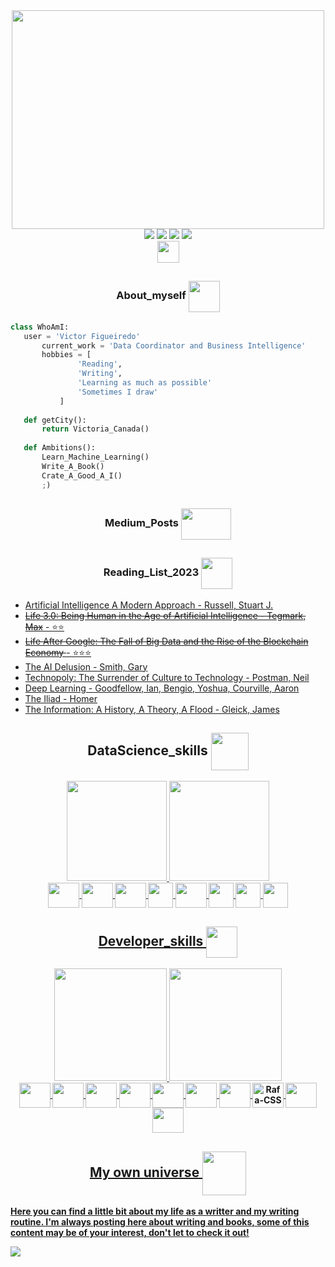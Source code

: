 <div id="header" align="center">
 <img src='https://qph.cf2.quoracdn.net/main-qimg-c7f8b1214b6d3d01b698819c4d677ab3', width = 500px, height = 350px  />
</div>
<div id='contact' align='center'>
 <a href='mailto:figtreevic@gmail.com'><img src='https://img.shields.io/badge/Gmail-D14836?style=for-the-badge&logo=gmail&logoColor=white' target='_blank'></a>
  <a href='www.slack.com'><img src='https://img.shields.io/badge/Slack-4A154B?style=for-the-badge&logo=slack&logoColor=white' target='_blank'></a>
  <a href='https://www.instagram.com/figtreevic/'><img src='https://img.shields.io/badge/Instagram-E4405F?style=for-the-badge&logo=instagram&logoColor=white' target='_blank'></a>
  <a href='https://www.linkedin.com/in/victorfigtree' target='_blank'><img src='https://img.shields.io/badge/LinkedIn-0077B5?style=for-the-badge&logo=linkedin&logoColor=white' ></a>
 </div>
<div id='contact' align='center'>
  <a href='https://medium.com/@figtreevic'><img height='35px'src='https://img.shields.io/badge/Medium-12100E?style=for-the-badge&logo=medium&logoColor=white' tarbet='_blank'></a>
 </div>

##

<h3 align='center'><strong>About_myself</strong> 
<img align='center' height='50' width='50' src='https://media.giphy.com/media/QWvra259h4LCvdJnxP/giphy.gif' />
  </h3>
 <!-- <div align="center">
    <img src="https://media.giphy.com/media/dWesBcTLavkZuG35MI/giphy.gif" width="450" height="200"/>
 </div> --> 
 
 
 ```python
 class WhoAmI:
 	user = 'Victor Figueiredo'
		current_work = 'Data Coordinator and Business Intelligence'
		hobbies = [
				'Reading',
				'Writing',
				'Learning as much as possible'
				'Sometimes I draw'
			]
	
	def getCity():
		return Victoria_Canada()
	
	def Ambitions():
		Learn_Machine_Learning()
		Write_A_Book()
		Crate_A_Good_A_I()
		;)
 
 ```
##
<h3 align='center'><strong>Medium_Posts</strong> 
<img align='center' height='50' width= '80' src= 'https://media.itsnicethat.com/original_images/COLLINS_MEDIUM_00.gif' />
  </h3>

##

##
<h3 align='center'><strong>Reading_List_2023</strong> 
<img align='center' height='50' width= '50' src= 'https://media.giphy.com/media/gjxYwnMG7Mocmc75DM/giphy.gif' />
  </h3>
  <p>
	<ul>
		<li><a href="https://www.amazon.ca/Artificial-Intelligence-Approach-2-downloads-Artifical-ebook/dp/B092J75GML/ref=sr_1_12?crid=BOFU1YCY60IJ&keywords=stuart+russell&qid=1678580679&sprefix=stuart+russel%2Caps%2C188&sr=8-12" > Artificial Intelligence A Modern Approach - Russell, Stuart J. </a> </li>
		<li><a href="https://www.amazon.ca/Life-3-0-Being-Artificial-Intelligence/dp/1101970316/ref=sr_1_1?crid=1X940NRRD2Q8Z&keywords=life+3.0&qid=1678580788&sprefix=life+3%2Caps%2C272&sr=8-1"> <s>Life 3.0: Being Human in the Age of Artificial Intelligence - Tegmark, Max</s> - ⭐⭐ </a> </li>
		<li><a href="https://www.amazon.ca/Life-After-Google-Blockchain-Economy/dp/168451293X/ref=sr_1_9?crid=3IWDLF1GUP7NI&keywords=george+gilder&qid=1678581183&sprefix=george+g%2Caps%2C372&sr=8-9"><s>Life After Google: The Fall of Big Data and the Rise of the Blockchain Economy </s> -  ⭐⭐⭐ </a> </li>
		<li><a href="https://www.amazon.ca/AI-Delusion-Gary-Smith-ebook/dp/B07DPPM9C5/ref=sr_1_1?crid=27XRTH79R6J5A&keywords=the+delusion+ai&qid=1678582071&sprefix=the+delusion+ai%2Caps%2C288&sr=8-1" </a> The AI Delusion - Smith, Gary </li>
		<li><a href="https://www.amazon.ca/Technopoly-Surrender-Technology-Neil-Postman-ebook/dp/B004ZZJBW4/ref=sr_1_1?crid=2TRYBCYQZ0TZY&keywords=technopoly&qid=1678582113&sprefix=technopol%2Caps%2C200&sr=8-1"> Technopoly: The Surrender of Culture to Technology - Postman, Neil</a>  </li>
		<li><a href="https://www.amazon.ca/Deep-Learning-Ian-Goodfellow/dp/0262035618/ref=sr_1_5?crid=39NYTAARW1HHY&keywords=deep+learning&qid=1678724389&sprefix=deep+learn%2Caps%2C315&sr=8-5">Deep Learning - Goodfellow, Ian, Bengio, Yoshua, Courville, Aaron</a> </li>
		<li><a href="https://www.amazon.ca/Iliad-Homer/dp/0140275363/ref=sr_1_5?crid=1I6FLECLUFVFH&keywords=iliad&qid=1678724565&sprefix=il%2Caps%2C182&sr=8-5"> The Iliad - Homer</a></li>
		<li><a href="https://www.amazon.ca/Information-History-Theory-Flood/dp/1400096235/ref=sr_1_1?crid=34D1V6LN9BAMZ&keywords=information&qid=1678724658&sprefix=informati%2Caps%2C376&sr=8-1">The Information: A History, A Theory, A Flood - Gleick, James </a></li>
	</ul>
	</p>

##

<!-- <h2 align='center'><strong> ### How to reach me <strong>📫:</h2> 
<div align='center' > 
 <a href='mailto:figtreevic@gmail.com'><img src='https://img.shields.io/badge/Gmail-D14836?style=for-the-badge&logo=gmail&logoColor=white' target='_blank'></a>
  <a href='www.slack.com'><img src='https://img.shields.io/badge/Slack-4A154B?style=for-the-badge&logo=slack&logoColor=white' target='_blank'></a>
  <a href='https://www.instagram.com/figtreevic/'><img src='https://img.shields.io/badge/Instagram-E4405F?style=for-the-badge&logo=instagram&logoColor=white' target='_blank'></a>
  <a href='https://www.linkedin.com/in/victorfigtree' target='_blank'><img src='https://img.shields.io/badge/LinkedIn-0077B5?style=for-the-badge&logo=linkedin&logoColor=white' ></a>
 </div>
 -->
## 
  <div align='center' >
 <h2 align='center'><strong> DataScience_skills <strong>
   <img align='center' height = '60' width='60' src = 'https://media.giphy.com/media/LMt9638dO8dftAjtco/giphy.gif' />
   <!-- <img src='https://media.giphy.com/media/SvEUbsayyUlcPm41Tl/giphy.gif' width='70px'/> -->
  </h2> 
  <a href="http://beacons.ai/figtreevic">
    <img height="160em" src="https://github-readme-stats.vercel.app/api?username=figtreevic&show_icons=true&theme=merko&include_all_commits=true&count_private=true">
    <img height="160em" src="https://github-readme-stats.vercel.app/api/top-langs/?username=figtreevic&hide=html,css,javascript&layout=compact&langs_count=1&theme=merko">
 </div>
  
 <div align='center'  style="display:inline_block"<br>
   <img align='center' height = '40' width= '50' src="https://cdn.jsdelivr.net/gh/devicons/devicon/icons/python/python-original.svg" />
   <img align='center' height='40' width='50' src="https://cdn.jsdelivr.net/gh/devicons/devicon/icons/anaconda/anaconda-original.svg" />
   <img align='center' height ='40' width='50' src="https://cdn.jsdelivr.net/gh/devicons/devicon/icons/jupyter/jupyter-original.svg" />
   <img align='center' height='40'width='40' src='https://github.com/jupyterlab/jupyterlab-desktop/blob/master/dist-resources/icon.ico?raw=true' />
   <img align='center' height='40' width='50' src="https://cdn.jsdelivr.net/gh/devicons/devicon/icons/pandas/pandas-original.svg" />
   <img align='center' height='40' width='40'src="https://user-images.githubusercontent.com/315810/92161415-9e357100-edfe-11ea-917d-f9e33fd60741.png" />
   <img align='center' height='40' width='40' src="https://cdn.jsdelivr.net/gh/devicons/devicon/icons/tensorflow/tensorflow-original.svg" />
   <img align='center' height='40' width='40' src="https://cdn.jsdelivr.net/gh/devicons/devicon/icons/pytorch/pytorch-original.svg" />
  
  </div>
 
 
##
  
  <div>
<h2 align='center'><strong> Developer_skills <strong>
  <img align='center' height = '50' width='50' src = 'https://media.giphy.com/media/IdyAQJVN2kVPNUrojM/giphy.gif' />
  </h2> 
  <div align='center'>
  <a href="http://beacons.ai/figtreevic">
    <img height="180em" src="https://github-readme-stats.vercel.app/api?username=figtreevic&show_icons=true&theme=merko&include_all_commits=true&count_private=true">
    <img height='180em' src="https://github-readme-stats.vercel.app/api/top-langs/?username=figtreevic&exclude_repo=BasicClustering,Classification,NPL_1,NLP_2,UndKeras,KerasValidation,AdvClustering,MatplotLibStudy,BeerConsumptionAnalysis,ScrapingPyhton,SpellChecker,DataVisualization,TemporalSeries,ImersaoAlura,PandasPython,PandasIO&layout=compact&langs_count=16&theme=merko">
    
 </div>
  </div>
  <div align='center' style="display:inline_block"<br>
  <img align='center' height='40' width='50' src="https://cdn.jsdelivr.net/gh/devicons/devicon/icons/csharp/csharp-original.svg" />
   <img align='center' height='40' width='50' src="https://cdn.jsdelivr.net/gh/devicons/devicon/icons/dotnetcore/dotnetcore-original.svg" />
   <img align='center' height='40' width='50' src="https://cdn.jsdelivr.net/gh/devicons/devicon/icons/javascript/javascript-original.svg" />
   <img align='center' height='40' width='50' src="https://cdn.jsdelivr.net/gh/devicons/devicon/icons/git/git-original.svg" />
   <img align='center' height='40' width='50' src="https://cdn.jsdelivr.net/gh/devicons/devicon/icons/nodejs/nodejs-original.svg" />
   <img align='center' height='40' width='50' src="https://cdn.jsdelivr.net/gh/devicons/devicon/icons/react/react-original.svg" />
   <img align='center' height='40' width='50' src="https://cdn.jsdelivr.net/gh/devicons/devicon/icons/html5/html5-original.svg" />
   <img align='center' alt='Rafa-CSS' height='40' width='50' src="https://cdn.jsdelivr.net/gh/devicons/devicon/icons/css3/css3-original.svg"/>
   <img align='center' height='40' width='50' src="https://cdn.jsdelivr.net/gh/devicons/devicon/icons/pycharm/pycharm-original.svg" />
   <img align='center' height='40' width='50' src="https://cdn.jsdelivr.net/gh/devicons/devicon/icons/python/python-original.svg" />
          
 </div>
 
 ##

<section class="blog">
 <h2 align='center'  color="blue">
  <strong>My own universe </strong>
   <img align='center' height = '70' width = '70' src= 'https://media.giphy.com/media/oy3pwvu2WbY22fOWbz/giphy.gif' />
 <!--  <img src="https://media.giphy.com/media/vgma60qfjjBwNSaAYv/giphy.gif" width="70px"/> -->
</h2>
 <p>
    Here you can find a little bit about my life as a writter and my writing routine.
    I'm always posting here about writing and books, some of this content may be of your interest, don't let to check it out!
 </p>
    <a href='www.figtreevic.ca' target='_blank'><img align="center" src="https://static.wixstatic.com/media/8536f5_a8bc3b685064432facfaf0e776ca2a1d~mv2.jpg/v1/fill/w_940,h_450,al_c,q_90,enc_auto/8536f5_a8bc3b685064432facfaf0e776ca2a1d~mv2.jpg"></a>
  </section>
 <!-- -->
<!-- token add day: 18/05/2022 --> 
<!---
figtreevic/figtreevic is a ✨ special ✨ repository because its `README.md` (this file) appears on your GitHub profile.
You can click the Preview link to take a look at your changes.
--->
